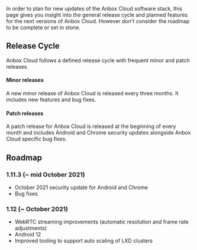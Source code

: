 In order to plan for new updates of the Anbox Cloud software stack, this page gives you insight into the general release cycle and planned features for the next versions of Anbox Cloud. However don't consider the roadmap to be complete or set in stone.

## Release Cycle

Anbox Cloud follows a defined release cycle with frequent minor and patch releases.

#### Minor releases

A new minor release of Anbox Cloud is released every three months. It includes new features and bug fixes.

#### Patch releases

A patch release for Anbox Cloud is released at the beginning of every month and includes Android and Chrome security updates alongside Anbox Cloud specific bug fixes.

## Roadmap


### 1.11.3 (~ mid October 2021)

* October 2021 security update for Android and Chrome
* Bug fixes


### 1.12 (~ October 2021)

* WebRTC streaming improvements (automatic resolution and frame rate adjustments)
* Android 12
* Improved tooling to support auto scaling of LXD clusters
